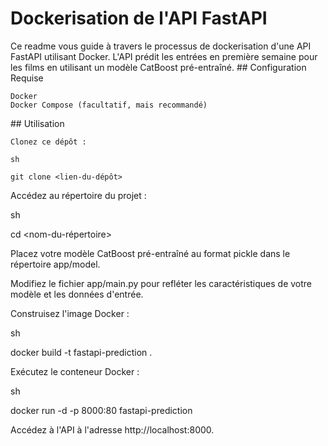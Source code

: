 # Dockerisation de l'API FastAPI

Ce readme vous guide à travers le processus de dockerisation d'une API FastAPI utilisant Docker. L'API prédit les entrées en première semaine pour les films en utilisant un modèle CatBoost pré-entraîné.
## Configuration Requise

    Docker
    Docker Compose (facultatif, mais recommandé)

## Utilisation

    Clonez ce dépôt :

    sh

    git clone <lien-du-dépôt>

Accédez au répertoire du projet :

sh

cd <nom-du-répertoire>

Placez votre modèle CatBoost pré-entraîné au format pickle dans le répertoire app/model.

Modifiez le fichier app/main.py pour refléter les caractéristiques de votre modèle et les données d'entrée.

Construisez l'image Docker :

sh

docker build -t fastapi-prediction .

Exécutez le conteneur Docker :

sh

docker run -d -p 8000:80 fastapi-prediction

Accédez à l'API à l'adresse http://localhost:8000.